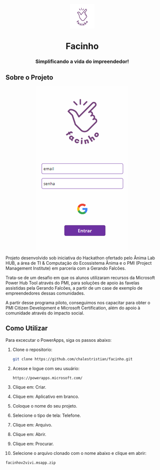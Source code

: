 <div id="top"></div>

<!-- PROJECT LOGO -->
<br />
<div align="center">
  <a href="https://github.com/othneildrew/Best-README-Template">
    <img src="img/logo.jpeg" alt="Logo" width="80" height="80">
  </a>
  <h1 align="center">Facinho</h1>
  <h3 align="center">
    Simplificando a vida do impreendedor!
  </h3>
</div>


## Sobre o Projeto
<div align="center">
<img src="img/screenshot_login.png" alt="Logo">
</div>

Projeto desenvolvido sob iniciativa do Hackathon ofertado pelo Ânima Lab HUB, a área de TI & Computação do Ecossistema Ânima e o PMI (Project Management Institute) em parceria com a Gerando Falcões.

Trata-se de um desafio em que os alunos utilizaram recursos da Microsoft Power Hub Tool através do PMI, para soluções de apoio às favelas assistidas pela Gerando Falcões, a partir de um case de exemplo de empreendedores dessas comunidades. 

A partir desse programa piloto, conseguimos nos capacitar para obter
o PMI Citizen Development e Microsoft Certification, além do apoio à comunidade através do impacto social.

## Como Utilizar

Para excecutar o PowerApps, siga os passos abaixo:

1. Clone o repositorio:
   ```sh
   git clone https://github.com/chalestristian/facinho.git
   ```
2. Acesse e logue com seu usuário:
   ```sh
   https://powerapps.microsoft.com/
   ```
3. Clique em: Criar.

4. Clique em: Aplicativo em branco.

5. Coloque o nome do seu projeto.

6. Selecione o tipo de tela: Telefone.

7. Clique em: Arquivo.

8. Clique em: Abrir.

9. Clique em: Procurar.

10. Selecione o arquivo clonado com o nome abaixo e clique em abrir:
   ```sh
   facinhov2vivi.msapp.zip
   ```